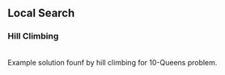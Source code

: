 ## Local Search

### Hill Climbing

<p align="center>
    <img src="imgs/10.0-queens-hill-climbing.gif" width="50%">
    <br> Example solution founf by hill climbing for 10-Queens problem.
</p>